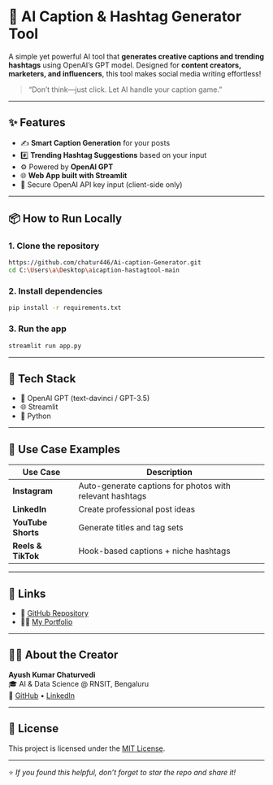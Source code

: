 # 📝 AI Caption & Hashtag Generator Tool

A simple yet powerful AI tool that **generates creative captions and trending hashtags** using OpenAI’s GPT model. Designed for **content creators, marketers, and influencers**, this tool makes social media writing effortless!

> “Don’t think—just click. Let AI handle your caption game.”

---

## ✨ Features

- ✍️ **Smart Caption Generation** for your posts  
- #️⃣ **Trending Hashtag Suggestions** based on your input  
- ⚙️ Powered by **OpenAI GPT**  
- 🌐 **Web App built with Streamlit**  
- 🔐 Secure OpenAI API key input (client-side only)

---

## 📦 How to Run Locally

### 1. Clone the repository

```bash
https://github.com/chatur446/Ai-caption-Generator.git
cd C:\Users\a\Desktop\aicaption-hastagtool-main
```

### 2. Install dependencies

```bash
pip install -r requirements.txt
```

### 3. Run the app

```bash
streamlit run app.py
```

---

## 🧠 Tech Stack

- 🧠 OpenAI GPT (text-davinci / GPT-3.5)
- 🌐 Streamlit
- 🐍 Python

---

## 📸 Use Case Examples

| Use Case | Description |
|----------|-------------|
| **Instagram** | Auto-generate captions for photos with relevant hashtags |
| **LinkedIn** | Create professional post ideas |
| **YouTube Shorts** | Generate titles and tag sets |
| **Reels & TikTok** | Hook-based captions + niche hashtags |

---

## 🔗 Links

- 📂 [GitHub Repository](https://github.com/chatur446/Ai-caption-Generator)
- 🧑‍💻 [My Portfolio](https://github.com/chatur446/MY-PORTFOLIO.git)

---

## 🙋‍♂️ About the Creator

**Ayush Kumar Chaturvedi**  
🎓 AI & Data Science @ RNSIT, Bengaluru  
🔗 [GitHub](https://github.com/chatur446) • [LinkedIn](http://www.linkedin.com/in/ayush-chaturvedi73)

---

## 📜 License

This project is licensed under the [MIT License](LICENSE).

---

⭐ _If you found this helpful, don’t forget to star the repo and share it!_
